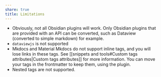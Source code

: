 ```yaml
---
share: true
title: Limitations
---
```


- Obviously, not all Obsidian plugins will work. Only Obsidian plugins that are provided with an API can be converted, such as Dataview (converted to simple markdown) for example.
- `dataviewjs` is not supported
- Mkdocs and Material Mkdocs do not support inline tags, and you will lose links in these tags. See [[snippets and tools#Custom tags attributes|Custom tags attributes]] for more information. You can move your tags in the frontmatter to keep them, using the plugin.
- Nested tags are not supported.
